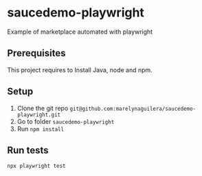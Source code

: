 # saucedemo-playwright

Example of marketplace automated with playwright

## Prerequisites

This project requires to Install Java, node and npm.

## Setup

1. Clone the git repo `git@github.com:marelynaguilera/saucedemo-playwright.git`
2. Go to folder `saucedemo-playwright`
3. Run `npm install`

## Run tests

`npx playwright test`
